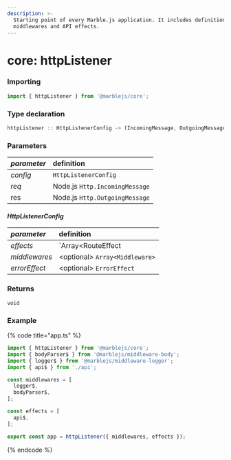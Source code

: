 ```yaml
---
description: >-
  Starting point of every Marble.js application. It includes definitions of all
  middlewares and API effects.
---
```


# core: httpListener

### **Importing**

```typescript
import { httpListener } from '@marblejs/core';
```

### **Type declaration**

```typescript
httpListener :: HttpListenerConfig -> (IncomingMessage, OutgoingMessage) -> void
```

### **Parameters**

| _parameter_ | definition |
| :--- | :--- |
| _config_ | `HttpListenerConfig` |
| _req_  | Node.js `Http.IncomingMessage` |
| res | Node.js `Http.OutgoingMessage` |

#### _**HttpListenerConfig**_

| _parameter_ | definition |
| :--- | :--- |
| _effects_ | `Array<RouteEffect | RouteEffectGroup>` |
| _middlewares_ | &lt;optional&gt; `Array<Middleware>` |
| _errorEffect_ | &lt;optional&gt; `ErrorEffect` |

### Returns

`void`

### **Example**

{% code title="app.ts" %}
```typescript
import { httpListener } from '@marblejs/core';
import { bodyParser$ } from '@marblejs/middleware-body';
import { logger$ } from '@marblejs/middleware-logger';
import { api$ } from './api';

const middlewares = [
  logger$,
  bodyParser$,
];

const effects = [
  api$,
];

export const app = httpListener({ middlewares, effects });
```
{% endcode %}

